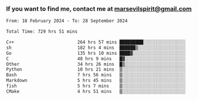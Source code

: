 ### If you want to find me, contact me at marsevilspirit@gmail.com

<!--
**marsevilspirit/marsevilspirit** is a ✨ _special_ ✨ repository because its `README.md` (this file) appears on your GitHub profile.

Here are some ideas to get you started:

- 🔭 I’m currently working on ...
- 🌱 I’m currently learning ...
- 👯 I’m looking to collaborate on ...
- 🤔 I’m looking for help with ...
- 💬 Ask me about ...
- 📫 How to reach me: ...
- 😄 Pronouns: ...
- ⚡ Fun fact: ...
-->
<!--START_SECTION:waka-->

```txt
From: 18 February 2024 - To: 28 September 2024

Total Time: 729 hrs 51 mins

C++                        264 hrs 57 mins █████████░░░░░░░░░░░░░░░░   36.30 %
sh                         182 hrs 4 mins  ██████▒░░░░░░░░░░░░░░░░░░   24.95 %
Go                         135 hrs 10 mins ████▓░░░░░░░░░░░░░░░░░░░░   18.52 %
C                          48 hrs 9 mins   █▓░░░░░░░░░░░░░░░░░░░░░░░   06.60 %
Other                      34 hrs 26 mins  █▒░░░░░░░░░░░░░░░░░░░░░░░   04.72 %
Python                     10 hrs 21 mins  ▒░░░░░░░░░░░░░░░░░░░░░░░░   01.42 %
Bash                       7 hrs 56 mins   ▒░░░░░░░░░░░░░░░░░░░░░░░░   01.09 %
Markdown                   5 hrs 45 mins   ▒░░░░░░░░░░░░░░░░░░░░░░░░   00.79 %
fish                       5 hrs 7 mins    ▒░░░░░░░░░░░░░░░░░░░░░░░░   00.70 %
CMake                      4 hrs 51 mins   ▒░░░░░░░░░░░░░░░░░░░░░░░░   00.67 %
```

<!--END_SECTION:waka-->
